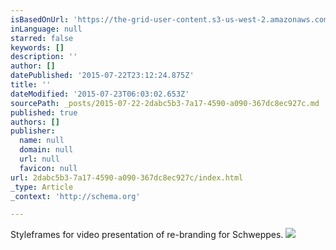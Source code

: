 ```yaml
---
isBasedOnUrl: 'https://the-grid-user-content.s3-us-west-2.amazonaws.com/61df5be1-eff8-439a-958c-07c7c375e534.jpg'
inLanguage: null
starred: false
keywords: []
description: ''
author: []
datePublished: '2015-07-22T23:12:24.875Z'
title: ''
dateModified: '2015-07-23T06:03:02.653Z'
sourcePath: _posts/2015-07-22-2dabc5b3-7a17-4590-a090-367dc8ec927c.md
published: true
authors: []
publisher:
  name: null
  domain: null
  url: null
  favicon: null
url: 2dabc5b3-7a17-4590-a090-367dc8ec927c/index.html
_type: Article
_context: 'http://schema.org'

---
```

Styleframes for video presentation of re-branding for Schweppes.
![](https://the-grid-user-content.s3-us-west-2.amazonaws.com/61df5be1-eff8-439a-958c-07c7c375e534.jpg)